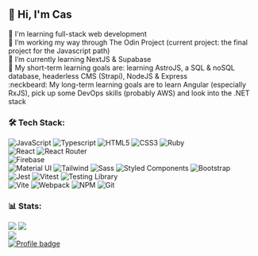 ## 👋 Hi, I'm Cas
🚀 I'm learning full-stack web development<br>
🔭 I’m working my way through The Odin Project (current project: the final project for the Javascript path)<br>
🌱 I’m currently learning NextJS & Supabase<br>
:hatching_chick: My short-term learning goals are: learning AstroJS, a SQL & noSQL database, headerless CMS (Strapi), NodeJS & Express <br>
:neckbeard: My long-term learning goals are to learn Angular (especially RxJS), pick up some DevOps skills (probably AWS) and look into the .NET stack


### 🛠️ Tech Stack:
![JavaScript](https://img.shields.io/badge/JavaScript-323330?style=for-the-badge&logo=javascript&logoColor=F7DF1E) ![Typescript](https://img.shields.io/badge/TypeScript-3178C6.svg?style=for-the-badge&logo=TypeScript&logoColor=white) ![HTML5](https://img.shields.io/badge/HTML5-E34F26?style=for-the-badge&logo=html5&logoColor=white) ![CSS3](https://img.shields.io/badge/CSS3-1572B6?style=for-the-badge&logo=css3&logoColor=white) ![Ruby](https://img.shields.io/badge/Ruby-CC342D?style=for-the-badge&logo=ruby&logoColor=white)  <br>
![React](https://img.shields.io/badge/React-20232A?style=for-the-badge&logo=react&logoColor=61DAFB) ![React Router](https://img.shields.io/badge/React_Router-CA4245?style=for-the-badge&logo=react-router&logoColor=white) <br>
![Firebase](https://img.shields.io/badge/Firebase-FFCA28.svg?style=for-the-badge&logo=Firebase&logoColor=black)<br>
![Material UI](https://img.shields.io/badge/Material%20UI-007FFF?style=for-the-badge&logo=mui&logoColor=white) ![Tailwind](https://img.shields.io/badge/Tailwind_CSS-38B2AC?style=for-the-badge&logo=tailwind-css&logoColor=white) ![Sass](https://img.shields.io/badge/Sass-CC6699?style=for-the-badge&logo=sass&logoColor=white) ![Styled Components](https://img.shields.io/badge/styled--components-DB7093?style=for-the-badge&logo=styled-components&logoColor=white) ![Bootstrap](https://img.shields.io/badge/Bootstrap-563D7C?style=for-the-badge&logo=bootstrap&logoColor=white) <br>
![Jest](https://img.shields.io/badge/Jest-C21325?style=for-the-badge&logo=jest&logoColor=white) ![Vitest](https://img.shields.io/badge/Vitest-6E9F18.svg?style=for-the-badge&logo=Vitest&logoColor=white) ![Testing Library](https://img.shields.io/badge/Testing%20Library-E33332.svg?style=for-the-badge&logo=Testing-Library&logoColor=white)<br>
![Vite](https://img.shields.io/badge/Vite-B73BFE?style=for-the-badge&logo=vite&logoColor=FFD62E) ![Webpack](https://img.shields.io/badge/Webpack-8DD6F9?style=for-the-badge&logo=Webpack&logoColor=white) ![NPM](https://img.shields.io/badge/npm-CB3837?style=for-the-badge&logo=npm&logoColor=white)
![Git](https://img.shields.io/badge/Git-F05032.svg?style=for-the-badge&logo=Git&logoColor=white)


### 📊 Stats:
![](https://github-readme-stats.vercel.app/api?username=Casssb&theme=dark&hide_border=false&include_all_commits=false&count_private=false)
![](https://github-readme-streak-stats.herokuapp.com/?user=Casssb&theme=dark&hide_border=false)<br/>
![](https://github-readme-stats.vercel.app/api/top-langs/?username=Casssb&theme=dark&hide_border=false&include_all_commits=false&count_private=false&layout=compact)<br>
[![Profile badge](https://www.codewars.com/users/Casssb/badges/large)](https://www.codewars.com/users/Casssb)


